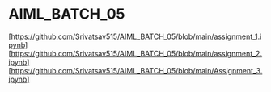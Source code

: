 # AIML_BATCH_05
[https://github.com/Srivatsav515/AIML_BATCH_05/blob/main/assignment_1.ipynb]
[https://github.com/Srivatsav515/AIML_BATCH_05/blob/main/assignment_2.ipynb]
[https://github.com/Srivatsav515/AIML_BATCH_05/blob/main/Assignment_3.ipynb]
